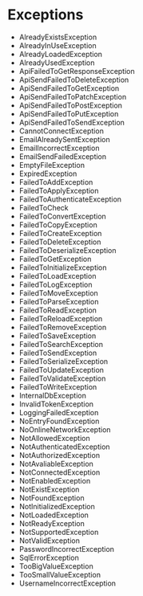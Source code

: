 # Exceptions
- AlreadyExistsException
- AlreadyInUseException
- AlreadyLoadedException
- AlreadyUsedException
- ApiFailedToGetResponseException
- ApiSendFailedToDeleteException
- ApiSendFailedToGetException
- ApiSendFailedToPatchException
- ApiSendFailedToPostException
- ApiSendFailedToPutException
- ApiSendFailedToSendException
- CannotConnectException
- EmailAlreadySentException
- EmailIncorrectException
- EmailSendFailedException
- EmptyFileException
- ExpiredException
- FailedToAddException
- FailedToApplyException
- FailedToAuthenticateException
- FailedToCheck
- FailedToConvertException
- FailedToCopyException
- FailedToCreateException
- FailedToDeleteException
- FailedToDeserializeException
- FailedToGetException
- FailedToInitializeException
- FailedToLoadException
- FailedToLogException
- FailedToMoveException
- FailedToParseException
- FailedToReadException
- FailedToReloadException
- FailedToRemoveException
- FailedToSaveException
- FailedToSearchException
- FailedToSendException
- FailedToSerializeException
- FailedToUpdateException
- FailedToValidateException
- FailedToWriteException
- InternalDbException
- InvalidTokenException
- LoggingFailedException
- NoEntryFoundException
- NoOnlineNetworkException
- NotAllowedException
- NotAuthenticatedException
- NotAuthorizedException
- NotAvaliableException
- NotConnectedException
- NotEnabledException
- NotExistException
- NotFoundException
- NotInitializedException
- NotLoadedException
- NotReadyException
- NotSupportedException
- NotValidException
- PasswordIncorrectException
- SqlErrorException
- TooBigValueException
- TooSmallValueException
- UsernameIncorrectException